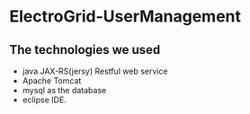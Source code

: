 # ElectroGrid-UserManagement

##  The technologies we used
-  java JAX-RS(jersy) Restful web service  
-  Apache  Tomcat  
-  mysql as the database 
-  eclipse IDE.
